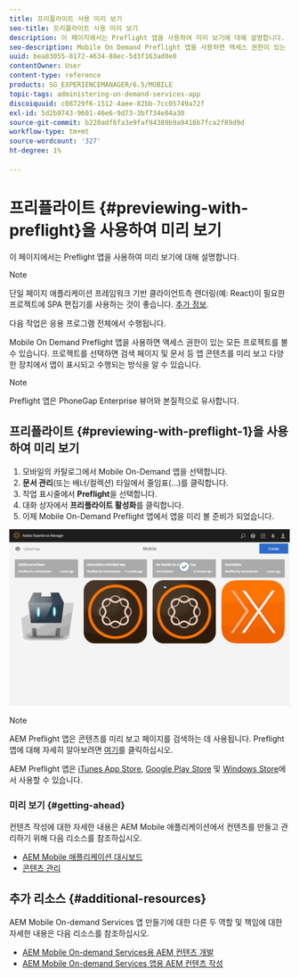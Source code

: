 ```yaml
---
title: 프리플라이트 사용 미리 보기
seo-title: 프리플라이트 사용 미리 보기
description: 이 페이지에서는 Preflight 앱을 사용하여 미리 보기에 대해 설명합니다.
seo-description: Mobile On Demand Preflight 앱을 사용하면 액세스 권한이 있는 모든 프로젝트를 볼 수 있습니다. 자세한 내용을 보려면 이 페이지를 따르십시오.
uuid: bea83055-8172-4634-88ec-5d3f163ad8e0
contentOwner: User
content-type: reference
products: SG_EXPERIENCEMANAGER/6.5/MOBILE
topic-tags: administering-on-demand-services-app
discoiquuid: c08729f6-1512-4aee-82bb-7cc05749a72f
exl-id: 5d2b9743-9601-46e6-9d73-3bf734e04a30
source-git-commit: b220adf6fa3e9faf94389b9a9416b7fca2f89d9d
workflow-type: tm+mt
source-wordcount: '327'
ht-degree: 1%

---
```


# 프리플라이트 {#previewing-with-preflight}을 사용하여 미리 보기

이 페이지에서는 Preflight 앱을 사용하여 미리 보기에 대해 설명합니다.

>[!NOTE]
>
>단일 페이지 애플리케이션 프레임워크 기반 클라이언트측 렌더링(예: React)이 필요한 프로젝트에 SPA 편집기를 사용하는 것이 좋습니다. [추가 정보](/help/sites-developing/spa-overview.md).

다음 작업은 응용 프로그램 전체에서 수행됩니다.

Mobile On Demand Preflight 앱을 사용하면 액세스 권한이 있는 모든 프로젝트를 볼 수 있습니다. 프로젝트를 선택하면 검색 페이지 및 문서 등 앱 콘텐츠를 미리 보고 다양한 장치에서 앱이 표시되고 수행되는 방식을 알 수 있습니다.

>[!NOTE]
>
>Preflight 앱은 PhoneGap Enterprise 뷰어와 본질적으로 유사합니다.

## 프리플라이트 {#previewing-with-preflight-1}을 사용하여 미리 보기

1. 모바일의 카탈로그에서 Mobile On-Demand 앱을 선택합니다.
1. **문서 관리**(또는 배너/컬렉션) 타일에서 줄임표(...)를 클릭합니다.
1. 작업 표시줄에서 **Preflight**&#x200B;을 선택합니다.
1. 대화 상자에서 **프리플라이트 활성화**&#x200B;를 클릭합니다.
1. 이제 Mobile On-Demand Preflight 앱에서 앱을 미리 볼 준비가 되었습니다.

![chlimage_1-8](assets/chlimage_1-8.gif)

>[!NOTE]
>
>AEM Preflight 앱은 콘텐츠를 미리 보고 페이지를 검색하는 데 사용됩니다. Preflight 앱에 대해 자세히 알아보려면 [여기](https://helpx.adobe.com/digital-publishing-solution/help/preflight-app.html)를 클릭하십시오.
>
>AEM Preflight 앱은 [iTunes App Store](https://itunes.apple.com/us/app/adobe-experience-manager-mobile/id1042687518?mt=8), [Google Play Store](https://play.google.com/store/apps/details?id=com.adobe.dps.preflight&amp;hl=en) 및 [Windows Store](https://www.microsoft.com/en-us/store/p/adobe-experience-manager-mobile-preflight/9nblggh5wmxq)에서 사용할 수 있습니다.

### 미리 보기 {#getting-ahead}

컨텐츠 작성에 대한 자세한 내용은 AEM Mobile 애플리케이션에서 컨텐츠를 만들고 관리하기 위해 다음 리소스를 참조하십시오.

* [AEM Mobile 애플리케이션 대시보드](/help/mobile/mobile-apps-ondemand-application-dashboard.md)
* [콘텐츠 관리](/help/mobile/mobile-apps-ondemand-manage-content-ondemand.md)

## 추가 리소스 {#additional-resources}

AEM Mobile On-demand Services 앱 만들기에 대한 다른 두 역할 및 책임에 대한 자세한 내용은 다음 리소스를 참조하십시오.

* [AEM Mobile On-demand Services용 AEM 컨텐츠 개발](/help/mobile/aem-mobile-on-demand.md)
* [AEM Mobile On-demand Services 앱용 AEM 컨텐츠 작성](/help/mobile/mobile-apps-ondemand.md)
